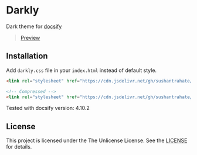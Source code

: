# Darkly

Dark theme for [docsify](https://docsify.js.org/#/)

> [Preview](https://sushantrahate.github.io/docsify-darkly-theme/#/)

## Installation

Add `darkly.css` file in your `index.html` instead of default style.

```html
<link rel="stylesheet" href="https://cdn.jsdelivr.net/gh/sushantrahate/docsify-darkly-theme/css/darkly.css">

<!-- Compressed -->
<link rel="stylesheet" href="https://cdn.jsdelivr.net/gh/sushantrahate/docsify-darkly-theme/css/darkly.min.css">
```

Tested with docsify version: 4.10.2

## License

This project is licensed under the The Unlicense License. See the [LICENSE](https://github.com/sushantrahate/docsify-darkly/blob/master/LICENSE) for details.
